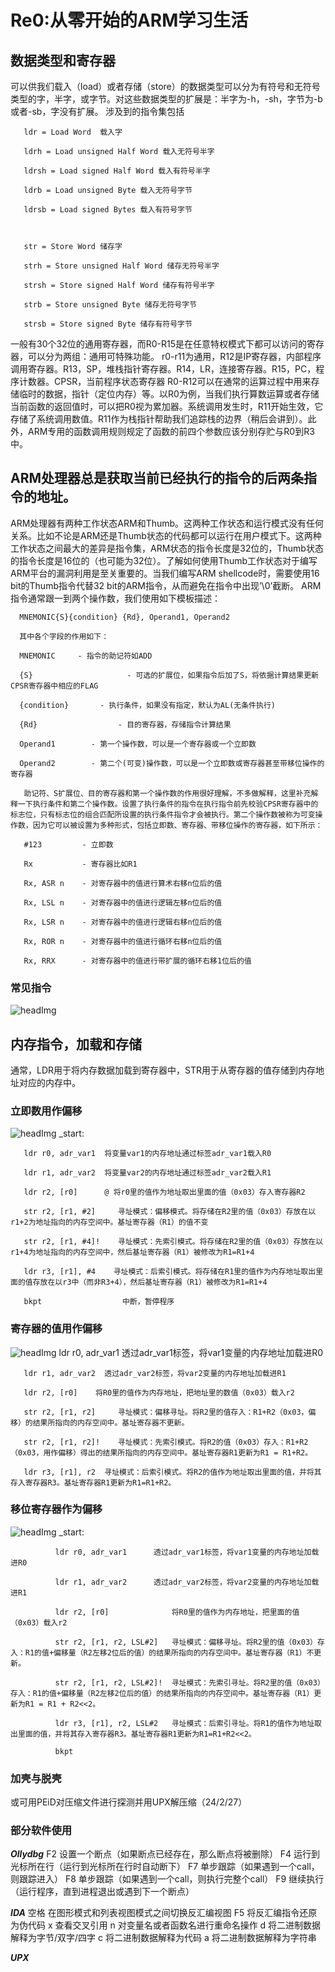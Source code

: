 # Re0:从零开始的ARM学习生活
## 数据类型和寄存器
可以供我们载入（load）或者存储（store）的数据类型可以分为有符号和无符号类型的字，半字，或字节。对这些数据类型的扩展是：半字为-h，-sh，字节为-b或者-sb，字没有扩展。
涉及到的指令集包括

       ldr = Load Word  载入字

       ldrh = Load unsigned Half Word 载入无符号半字

       ldrsh = Load signed Half Word 载入有符号半字

       ldrb = Load unsigned Byte 载入无符号字节

       ldrsb = Load signed Bytes 载入有符号字节

 

       str = Store Word 储存字

       strh = Store unsigned Half Word 储存无符号半字

       strsh = Store signed Half Word 储存有符号半字

       strb = Store unsigned Byte 储存无符号字节

       strsb = Store signed Byte 储存有符号字节

一般有30个32位的通用寄存器，而R0-R15是在任意特权模式下都可以访问的寄存器，可以分为两组：通用可特殊功能。
r0-r11为通用，R12是IP寄存器，内部程序调用寄存器。R13，SP，堆栈指针寄存器。R14，LR，连接寄存器。R15，PC，程序计数器。CPSR，当前程序状态寄存器
  R0-R12可以在通常的运算过程中用来存储临时的数据，指针（定位内存）等。以R0为例，当我们执行算数运算或者存储当前函数的返回值时，可以把R0视为累加器。系统调用发生时，R11开始生效，它存储了系统调用数值。R11作为栈指针帮助我们追踪栈的边界（稍后会讲到）。此外，ARM专用的函数调用规则规定了函数的前四个参数应该分别存贮与R0到R3中。
## ARM处理器总是获取当前已经执行的指令的后两条指令的地址。
  ARM处理器有两种工作状态ARM和Thumb。这两种工作状态和运行模式没有任何关系。比如不论是ARM还是Thumb状态的代码都可以运行在用户模式下。这两种工作状态之间最大的差异是指令集，ARM状态的指令长度是32位的，Thumb状态的指令长度是16位的（也可能为32位）。了解如何使用Thumb工作状态对于编写ARM平台的漏洞利用是至关重要的。当我们编写ARM shellcode时，需要使用16 bit的Thumb指令代替32 bit的ARM指令，从而避免在指令中出现’\0’截断。
ARM指令通常跟一到两个操作数，我们使用如下模板描述：

      MNEMONIC{S}{condition} {Rd}, Operand1, Operand2

      其中各个字段的作用如下：

      MNEMONIC     - 指令的助记符如ADD

      {S}                     - 可选的扩展位，如果指令后加了S，将依据计算结果更新CPSR寄存器中相应的FLAG

      {condition}       - 执行条件，如果没有指定，默认为AL(无条件执行)

      {Rd}                  - 目的寄存器，存储指令计算结果

      Operand1        - 第一个操作数，可以是一个寄存器或一个立即数

      Operand2        - 第二个(可变)操作数，可以是一个立即数或寄存器甚至带移位操作的寄存器

       助记符、S扩展位、目的寄存器和第一个操作数的作用很好理解，不多做解释，这里补充解释一下执行条件和第二个操作数。设置了执行条件的指令在执行指令前先校验CPSR寄存器中的标志位，只有标志位的组合匹配所设置的执行条件指令才会被执行。第二个操作数被称为可变操作数，因为它可以被设置为多种形式，包括立即数、寄存器、带移位操作的寄存器，如下所示：

       #123         - 立即数

       Rx           - 寄存器比如R1

       Rx, ASR n    - 对寄存器中的值进行算术右移n位后的值

       Rx, LSL n    - 对寄存器中的值进行逻辑左移n位后的值

       Rx, LSR n    - 对寄存器中的值进行逻辑右移n位后的值

       Rx, ROR n    - 对寄存器中的值进行循环右移n位后的值

       Rx, RRX      - 对寄存器中的值进行带扩展的循环右移1位后的值
### 常见指令
![headImg](https://github.com/ailixiyaji/Re1/assets/145940467/496ccd8c-45ce-451a-8aed-5c839c1f7102)
## 内存指令，加载和存储
通常，LDR用于将内存数据加载到寄存器中，STR用于从寄存器的值存储到内存地址对应的内存中。
### 立即数用作偏移
![headImg](https://github.com/ailixiyaji/Re1/assets/145940467/fb5d8878-871b-4837-9f09-dc13f368d2ec)
_start:

       ldr r0, adr_var1  将变量var1的内存地址通过标签adr_var1载入R0

       ldr r1, adr_var2  将变量var2的内存地址通过标签adr_var2载入R1

       ldr r2, [r0]      @ 将r0里的值作为地址取出里面的值（0x03）存入寄存器R2 

       str r2, [r1, #2]     寻址模式：偏移模式。将存储在R2里的值（0x03）存放在以r1+2为地址指向的内存空间中。基址寄存器（R1）的值不变

       str r2, [r1, #4]!    寻址模式：先索引模式。将存储在R2里的值（0x03）存放在以r1+4为地址指向的内存空间中，然后基址寄存器（R1）被修改为R1=R1+4

       ldr r3, [r1], #4    寻址模式：后索引模式。将存储在R1里的值作为内存地址取出里面的值存放在以r3中（而非R3+4），然后基址寄存器（R1）被修改为R1=R1+4

       bkpt                  中断，暂停程序
### 寄存器的值用作偏移
![headImg](https://github.com/ailixiyaji/Re1/assets/145940467/f64ed2ba-8781-4b93-bc54-eba57f5508eb)
  ldr r0, adr_var1  透过adr_var1标签，将var1变量的内存地址加载进R0

       ldr r1, adr_var2  透过adr_var2标签，将var2变量的内存地址加载进R1

       ldr r2, [r0]    将R0里的值作为内存地址，把地址里的数值（0x03）载入r2

       str r2, [r1, r2]     寻址模式：偏移寻址。将R2里的值存入：R1+R2（0x03，偏移）的结果所指向的内存空间中。基址寄存器不更新。

       str r2, [r1, r2]!    寻址模式：先索引模式。将R2的值（0x03）存入：R1+R2（0x03，用作偏移）得出的结果所指向的内存空间中。基址寄存器R1更新为R1 = R1+R2。

       ldr r3, [r1], r2  寻址模式：后索引模式。将R2的值作为地址取出里面的值，并将其存入寄存器R3。基址寄存器R1更新为R1=R1+R2。
### 移位寄存器作为偏移
![headImg](https://github.com/ailixiyaji/Re1/assets/145940467/726381d4-24f0-4519-a5c3-de5aa5dd0487)
_start:

              ldr r0, adr_var1      透过adr_var1标签，将var1变量的内存地址加载进R0

              ldr r1, adr_var2      透过adr_var2标签，将var2变量的内存地址加载进R1

              ldr r2, [r0]              将R0里的值作为内存地址，把里面的值（0x03）载入r2

              str r2, [r1, r2, LSL#2]   寻址模式：偏移寻址。将R2里的值（0x03）存入：R1的值+偏移量（R2左移2位后的值）的结果所指向的内存空间中。基址寄存器（R1）不更新。

              str r2, [r1, r2, LSL#2]!  寻址模式：先索引寻址。将R2里的值（0x03）存入：R1的值+偏移量（R2左移2位后的值）的结果所指向的内存空间中。基址寄存器（R1）更新为R1 = R1 + R2<<2。

              ldr r3, [r1], r2, LSL#2   寻址模式：后索引寻址。将R1的值作为地址取出里面的值，并将其存入寄存器R3。基址寄存器R1更新为R1=R1+R2<<2。

              bkpt
### 加壳与脱壳
或可用PEiD对压缩文件进行探测并用UPX解压缩（24/2/27）
### 部分软件使用
***Ollydbg***
F2    设置一个断点（如果断点已经存在，那么断点将被删除）
F4    运行到光标所在行（运行到光标所在行时自动断下）
F7    单步跟踪（如果遇到一个call，则跟踪进入）
F8    单步跟踪（如果遇到一个call，则执行完整个call）
F9    继续执行（运行程序，直到进程退出或遇到下一个断点）

***IDA***
空格    在图形模式和列表视图模式之间切换反汇编视图
F5      将反汇编指令还原为伪代码
x       查看交叉引用
n       对变量名或者函数名进行重命名操作
d       将二进制数据解释为字节/双字/四字
c       将二进制数据解释为代码
a       将二进制数据解释为字符串

***UPX***






